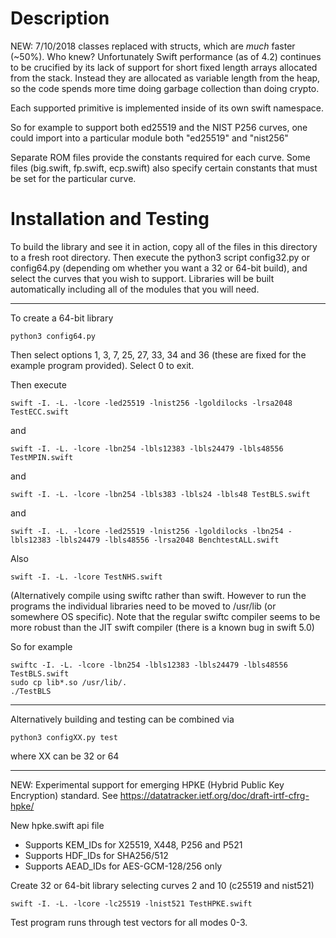 # Description

NEW: 7/10/2018 classes replaced with structs, which are *much* faster (~50%).
Who knew? Unfortunately Swift performance (as of 4.2) continues to be 
crucified by its lack of support for short fixed length arrays allocated 
from the stack. Instead they are allocated as variable length from the heap, 
so the code spends more time doing garbage collection than doing crypto.

Each supported primitive is implemented inside of its own swift namespace. 

So for example to support both ed25519 and the NIST P256 curves, one
could import into a particular module both "ed25519" and "nist256"

Separate ROM files provide the constants required for each curve. Some
files (big.swift, fp.swift, ecp.swift) also specify certain constants 
that must be set for the particular curve.

# Installation and Testing

To build the library and see it in action, copy all of the files in this 
directory to a fresh root directory. Then execute the python3 script 
config32.py or config64.py (depending om whether you want a 32 or 
64-bit build), and select the curves that you wish to support. Libraries 
will be built automatically including all of the modules that you will need.

-------------------------------------------------

To create a 64-bit library

    python3 config64.py

Then select options 1, 3, 7, 25, 27, 33, 34 and 36 (these are fixed for the 
example program provided). Select 0 to exit.

Then execute

    swift -I. -L. -lcore -led25519 -lnist256 -lgoldilocks -lrsa2048 TestECC.swift 

and

    swift -I. -L. -lcore -lbn254 -lbls12383 -lbls24479 -lbls48556 TestMPIN.swift 

and

    swift -I. -L. -lcore -lbn254 -lbls383 -lbls24 -lbls48 TestBLS.swift 

and 

    swift -I. -L. -lcore -led25519 -lnist256 -lgoldilocks -lbn254 -lbls12383 -lbls24479 -lbls48556 -lrsa2048 BenchtestALL.swift 

Also

    swift -I. -L. -lcore TestNHS.swift

(Alternatively compile using swiftc rather than swift. However to run the 
programs the individual libraries need to be moved to /usr/lib (or somewhere 
OS specific). Note that the regular swiftc compiler seems to be more robust 
than the JIT swift compiler (there is a known bug in swift 5.0)

So for example

    swiftc -I. -L. -lcore -lbn254 -lbls12383 -lbls24479 -lbls48556 TestBLS.swift 
    sudo cp lib*.so /usr/lib/.
    ./TestBLS

-------------------------------------------------

Alternatively building and testing can be combined via

    python3 configXX.py test

where XX can be 32 or 64

-------------------------------------------------

NEW: Experimental support for emerging HPKE (Hybrid Public Key Encryption) standard.
See https://datatracker.ietf.org/doc/draft-irtf-cfrg-hpke/

New hpke.swift api file

- Supports KEM_IDs for X25519, X448, P256 and P521
- Supports HDF_IDs for SHA256/512
- Supports AEAD_IDs for AES-GCM-128/256 only

Create 32 or 64-bit library selecting curves 2 and 10 (c25519 and nist521)

    swift -I. -L. -lcore -lc25519 -lnist521 TestHPKE.swift

Test program runs through test vectors for all modes 0-3.
